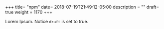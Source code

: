 +++
title= "npm"
date= 2018-07-19T21:49:12-05:00
description = ""
draft= true
weight = 1170
+++

Lorem Ipsum.
Notice `draft` is set to true.
